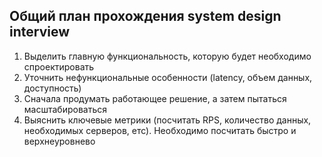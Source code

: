 ## Общий план прохождения system design interview
1) Выделить главную функциональность, которую будет необходимо спроектировать
2) Уточнить нефункциональные особенности (latency, объем данных, доступность)
3) Сначала продумать работающее решение, а затем пытаться масштабироваться
4) Выяснить ключевые метрики (посчитать RPS, количество данных, необходимых серверов, етс). 
Необходимо посчитать быстро и верхнеуровнево